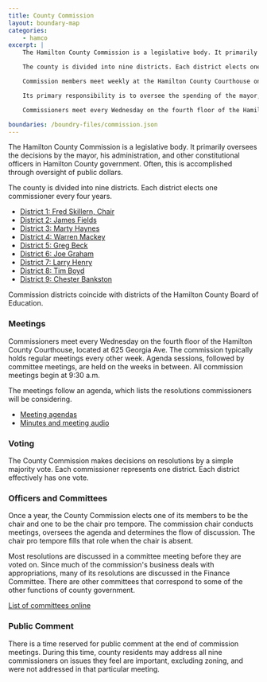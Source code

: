 ```yaml
---
title: County Commission
layout: boundary-map
categories:
    - hamco
excerpt: | 
    The Hamilton County Commission is a legislative body. It primarily oversees the decisions by the mayor, his administration, and other constitutional officers in Hamilton County government. Often, this is accomplished through oversight of public dollars.

    The county is divided into nine districts. Each district elects one commissioner every four years.

    Commission members meet weekly at the Hamilton County Courthouse on Georgia Avenue to discuss and vote on resolutions.

    Its primary responsibility is to oversee the spending of the mayor, his administration and other constitutional offices in county government.

    Commissioners meet every Wednesday on the fourth floor of the Hamilton County Courthouse, located at 625 Georgia Ave. The commission typically holds regular meetings every other week. Agenda sessions, followed by committee meetings, are held on the weeks in between. All commission meetings begin at 9:30 a.m.

boundaries: /boundry-files/commission.json
---
```


The Hamilton County Commission is a legislative body. It primarily oversees the decisions by the mayor, his administration, and other constitutional officers in Hamilton County government. Often, this is accomplished through oversight of public dollars.

The county is divided into nine districts. Each district elects one commissioner every four years.

+ [District 1: Fred Skillern, Chair](./district-1.html)
+ [District 2: James Fields](./district-2.html)
+ [District 3: Marty Haynes](./district-3.html)
+ [District 4: Warren Mackey](./district-4.html)
+ [District 5: Greg Beck](./district-5.html)
+ [District 6: Joe Graham](./district-6.html)
+ [District 7: Larry Henry](./district-7.html)
+ [District 8: Tim Boyd](./district-8.html)
+ [District 9: Chester Bankston](./district-9.html)

Commission districts coincide with districts of the Hamilton County Board of Education.

### Meetings

Commissioners meet every Wednesday on the fourth floor of the Hamilton County Courthouse, located at 625 Georgia Ave. The commission typically holds regular meetings every other week. Agenda sessions, followed by committee meetings, are held on the weeks in between. All commission meetings begin at 9:30 a.m.

The meetings follow an agenda, which lists the resolutions commissioners will be considering.

+ [Meeting agendas](http://www.hamiltontn.gov/commission/meetings.aspx)
+ [Minutes and meeting audio](http://www.hamiltontn.gov/commission/Minutes.aspx)

### Voting

The County Commission makes decisions on resolutions by a simple majority vote. Each commissioner represents one district. Each district effectively has one vote.

### Officers and Committees

Once a year, the County Commission elects one of its members to be the chair and one to be the chair pro tempore. The commission chair conducts meetings, oversees the agenda and determines the flow of discussion. The chair pro tempore fills that role when the chair is absent.

Most resolutions are discussed in a committee meeting before they are voted on. Since much of the commission's business deals with appropriations, many of its resolutions are discussed in the Finance Committee. There are other committees that correspond to some of the other functions of county government.

[List of committees online](http://www.hamiltontn.gov/commission/Committees.aspx)

### Public Comment

There is a time reserved for public comment at the end of commission meetings. During this time, county residents may address all nine commissioners on issues they feel are important, excluding zoning, and were not addressed in that particular meeting.






